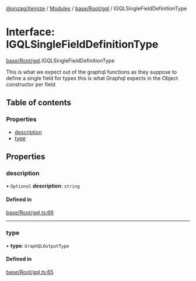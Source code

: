 [@onzag/itemize](../README.md) / [Modules](../modules.md) / [base/Root/gql](../modules/base_Root_gql.md) / IGQLSingleFieldDefinitionType

# Interface: IGQLSingleFieldDefinitionType

[base/Root/gql](../modules/base_Root_gql.md).IGQLSingleFieldDefinitionType

This is what we expect out of the graphql functions
as they suppose to define a single field for types
this is what Graphql expects in the Object constructor
per field

## Table of contents

### Properties

- [description](base_Root_gql.IGQLSingleFieldDefinitionType.md#description)
- [type](base_Root_gql.IGQLSingleFieldDefinitionType.md#type)

## Properties

### description

• `Optional` **description**: `string`

#### Defined in

[base/Root/gql.ts:66](https://github.com/onzag/itemize/blob/f2db74a5/base/Root/gql.ts#L66)

___

### type

• **type**: `GraphQLOutputType`

#### Defined in

[base/Root/gql.ts:65](https://github.com/onzag/itemize/blob/f2db74a5/base/Root/gql.ts#L65)

